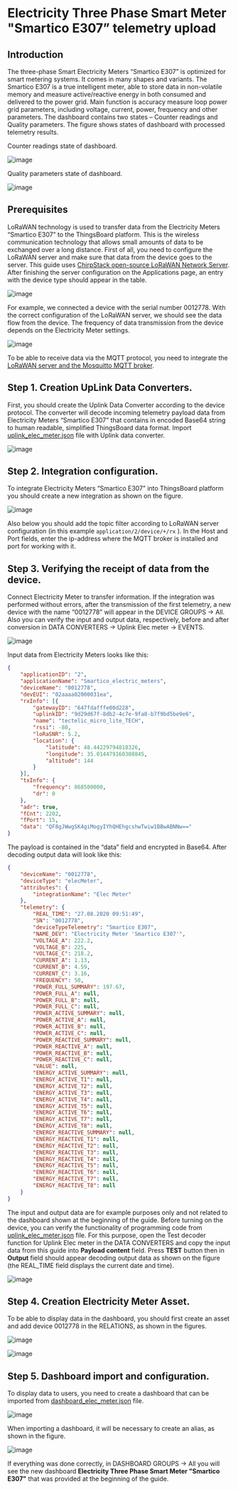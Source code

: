 # Electricity Three Phase Smart Meter "Smartico E307” telemetry upload
## Introduction
The three-phase Smart Electricity Meters “Smartico E307” is optimized for smart metering systems. It comes in many shapes and variants. The Smartico E307 is a true intelligent meter, able to store data in non-volatile memory and measure active/reactive energy in both consumed and delivered to the power grid. Main function is accuracy measure loop power grid parameters, including voltage, current, power, frequency and other parameters. The dashboard contains two states – Counter readings and Quality parameters. The figure shows states of dashboard with processed telemetry results.

Counter readings state of dashboard.

![image](/images/samples/smartico/elec-meter-lorawan/MainDash1.PNG)

Quality parameters state of dashboard.

![image](/images/samples/smartico/elec-meter-lorawan/MainDash2.PNG)

## Prerequisites
LoRaWAN technology is used to transfer data from the Electricity Meters “Smartico E307” to the ThingsBoard platform. This is the wireless communication technology that allows small amounts of data to be exchanged over a long distance. First of all, you need to configure the LoRaWAN server and make sure that data from the device goes to the server.  This guide uses [ChirpStack open-source LoRaWAN Network Server](https://www.chirpstack.io/application-server/). 
After finishing the server configuration on the Applications page, an entry with the device type should appear in the table.

![image](/images/samples/smartico/elec-meter-lorawan/Lora1.PNG)

For example, we connected a device with the serial number 0012778. With the correct configuration of the LoRaWAN server, we should see the data flow from the device. The frequency of data transmission from the device depends on the Electricity Meter settings.

![image](/images/samples/smartico/elec-meter-lorawan/Lora2.PNG)

To be able to receive data via the MQTT protocol, you need to integrate the [LoRaWAN server and the Mosquitto MQTT broker](https://www.chirpstack.io/application-server/integrations/mqtt/).
## Step 1. Creation UpLink Data Converters.
First, you should create the Uplink Data Converter according to the device protocol. The converter will decode incoming telemetry payload data from Electricity Meters “Smartico E307” that contains in encoded Base64 string to human readable, simplified ThingsBoard data format. Import [uplink_elec_meter.json](/docs/samples/smartico/elec-meter-lorawan/resources/uplink_elec_meter.json) file with Uplink data converter.

![image](/images/samples/smartico/elec-meter-lorawan/uplink.PNG)

## Step 2. Integration configuration.
To integrate Electricity Meters “Smartico E307” into ThingsBoard platform you should create a new integration as shown on the figure.

![image](/images/samples/smartico/elec-meter-lorawan/Integration.PNG)

Also below you should add the topic filter according to LoRaWAN server configuration (in this example ``` application/2/device/+/rx ``` ). In the Host and Port fields, enter the ip-address where the MQTT broker is installed and port for working with it.
## Step 3. Verifying the receipt of data from the device.
Connect Electricity Meter  to transfer information. If the integration was performed without errors, after the transmission of the first telemetry, a new device with the name “0012778” will appear in the DEVICE GROUPS → All. Also you can verify the input and output data, respectively, before and after conversion in DATA CONVERTERS → Uplink Elec meter → EVENTS.

![image](/images/samples/smartico/elec-meter-lorawan/verifying.PNG)

Input data from Electricity Meters looks like this:
```json
{
    "applicationID": "2",
    "applicationName": "Smartico_electric_meters",
    "deviceName": "0012778",
    "devEUI": "02aaaa02000031ea",
    "rxInfo": [{
        "gatewayID": "647fdafffe00d228",
        "uplinkID": "9d29d67f-8db2-4c7e-9fa8-b7f9bd5be9e6",
        "name": "tectelic_micro_lite_TECH",
        "rssi": -80,
        "loRaSNR": 5.2,
        "location": {
            "latitude": 48.44229794818326,
            "longitude": 35.014479160308845,
            "altitude": 144
        }
    }],
    "txInfo": {
        "frequency": 868500000,
        "dr": 0
    },
    "adr": true,
    "fCnt": 2202,
    "fPort": 15,
    "data": "QF8gJWwgSK4giMogyIYhQHEhgcshwTwiw1BBwABNNw=="
}
```
The payload is contained in the “data” field and encrypted in Base64. After decoding output data will look like this:
```json
{
    "deviceName": "0012778",
    "deviceType": "elecMeter",
    "attributes": {
        "integrationName": "Elec Meter"
    },
    "telemetry": {
        "REAL_TIME": "27.08.2020 09:51:49",
        "SN": "0012778",
        "deviceTypeTelemetry": "Smartico E307",
        "NAME_DEV": "Electricity Meter 'Smartico E307'",
        "VOLTAGE_A": 222.2,
        "VOLTAGE_B": 225,
        "VOLTAGE_C": 218.2,
        "CURRENT_A": 1.13,
        "CURRENT_B": 4.59,
        "CURRENT_C": 3.16,
        "FREQUENCY": 50,
        "POWER_FULL_SUMMARY": 197.67,
        "POWER_FULL_A": null,
        "POWER_FULL_B": null,
        "POWER_FULL_C": null,
        "POWER_ACTIVE_SUMMARY": null,
        "POWER_ACTIVE_A": null,
        "POWER_ACTIVE_B": null,
        "POWER_ACTIVE_C": null,
        "POWER_REACTIVE_SUMMARY": null,
        "POWER_REACTIVE_A": null,
        "POWER_REACTIVE_B": null,
        "POWER_REACTIVE_C": null,
        "VALUE": null,
        "ENERGY_ACTIVE_SUMMARY": null,
        "ENERGY_ACTIVE_T1": null,
        "ENERGY_ACTIVE_T2": null,
        "ENERGY_ACTIVE_T3": null,
        "ENERGY_ACTIVE_T4": null,
        "ENERGY_ACTIVE_T5": null,
        "ENERGY_ACTIVE_T6": null,
        "ENERGY_ACTIVE_T7": null,
        "ENERGY_ACTIVE_T8": null,
        "ENERGY_REACTIVE_SUMMARY": null,
        "ENERGY_REACTIVE_T1": null,
        "ENERGY_REACTIVE_T2": null,
        "ENERGY_REACTIVE_T3": null,
        "ENERGY_REACTIVE_T4": null,
        "ENERGY_REACTIVE_T5": null,
        "ENERGY_REACTIVE_T6": null,
        "ENERGY_REACTIVE_T7": null,
        "ENERGY_REACTIVE_T8": null
    }
}
```
The input and output data are for example purposes only and not related to the dashboard shown at the beginning of the guide. 
Before turning on the device, you can verify the functionality of programming code from [uplink_elec_meter.json](/docs/samples/smartico/elec-meter-lorawan/resources/uplink_elec_meter.json) file. For this purpose, open the Test decoder function for Uplink Elec meter in the DATA CONVERTERS and copy the input data from this guide into **Payload content** field. Press **TEST** button then in **Output** field should appear decoding output data as shown on the figure (the REAL_TIME field displays the current date and time).

![image](/images/samples/smartico/elec-meter-lorawan/verifyingUplink.PNG)

## Step 4. Creation Electricity Meter Asset.
To be able to display data in the dashboard, you should first create an asset and add device 0012778 in the RELATIONS, as shown in the figures.

![image](/images/samples/smartico/elec-meter-lorawan/asset1.PNG)

![image](/images/samples/smartico/elec-meter-lorawan/asset2.PNG)

## Step 5. Dashboard import and configuration.
To display data to users, you need to create a dashboard that can be imported from [dashboard_elec_meter.json](/docs/samples/smartico/elec-meter-lorawan/resources/uplink_elec_meter.json) file. 

![image](/images/samples/smartico/elec-meter-lorawan/dash1.PNG)

When importing a dashboard, it will be necessary to create an alias, as shown in the figure.

![image](/images/samples/smartico/elec-meter-lorawan/dash2.PNG)

If everything was done correctly, in DASHBOARD GROUPS → All you will see the new dashboard **Electricity Three Phase Smart Meter "Smartico E307"** that was provided at the beginning of the guide.

